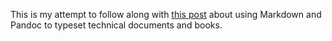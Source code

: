 This is my attempt to follow along with [this post](https://dave.autonoma.ca/blog/2019/05/22/typesetting-markdown-part-1/) about
using Markdown and Pandoc to typeset technical documents and books.
